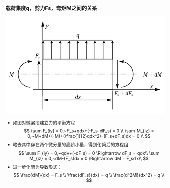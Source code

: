 ### 载荷集度q，剪力Fs，弯矩M之间的关系
![](./figures/微段梁受力图.bmp)
* 如图对微梁段建立力的平衡方程
$$
\sum F_{iy} = 0,~F_s+qdx+(-F_s-dF_s) = 0 \\
\sum M_{iz} = 0,~M+dM+(-M)+(\frac{1}{2}qdx^2)-(F_s+dF_s)dx = 0 \\
$$
* 略去其中存在两个微分量的高阶小量，得到化简后的方程组
$$
\sum F_{iy} = 0,~qdx+(-dF_s) = 0 \Rightarrow dF_s = qdx\\
\sum M_{iz} = 0,~dM-(F_s)dx = 0 \Rightarrow dM = F_sdx\\
$$
* 进一步化简为导数形式：
$$
\frac{dM}{dx} = F_s \\
\frac{dF_s}{dx} = q \\
\frac{d^2M}{dx^2} = q \\
$$
